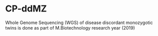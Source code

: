# CP-ddMZ
Whole Genome Sequencing (WGS) of disease discordant monozygotic twins is done as part of M.Biotechnology research year (2019)
